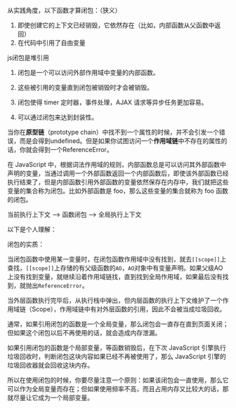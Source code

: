 <!--
 * @Author       : BigDgreen
 * @Date         : 2020-07-16 21:32:37
 * @LastEditors  : BigDgreen
 * @LastEditTime : 2020-08-15 21:14:14
 * @FilePath     : \前端知识点总结\JS\作用域与作用域链\闭包\readme.md
--> 
从实践角度，以下函数才算闭包：（狭义）
1. 即使创建它的上下文已经销毁，它依然存在（比如，内部函数从父函数中返回）
2. 在代码中引用了自由变量

js闭包是堆引用


1. 闭包是一个可以访问外部作用域中变量的内部函数。

2. 这些被引用的变量直到闭包被销毁时才会被销毁。

3. 闭包使得 timer 定时器，事件处理，AJAX 请求等异步任务更加容易。

4. 可以通过闭包来达到封装性。

当你在**原型链**（prototype chain）中找不到一个属性的时候，并不会引发一个错误，而是会得到undefined。但是如果你试图访问一个**作用域链**中不存在的属性的话，你就会得到一个ReferenceError。

在 JavaScript 中，根据词法作用域的规则，内部函数总是可以访问其外部函数中声明的变量，当通过调用一个外部函数返回一个内部函数后，即使该外部函数已经执行结束了，但是内部函数引用外部函数的变量依然保存在内存中，我们就把这些变量的集合称为闭包。比如外部函数是 foo，那么这些变量的集合就称为 foo 函数的闭包。

当前执行上下文 –> 函数闭包 –> 全局执行上下文

以下是个人理解：

闭包的实质：

当闭包函数中使用某一变量时，在闭包函数作用域中没有找到，就去`[[scope]]`上查找，`[[scope]]`上存储的有父级函数的`AO`，`AO`对象中有变量声明。如果父级AO上没有找到变量，就继续沿着作用域链找，直到找到全局作用域，如果最后没有找到，就抛出`ReferenceError`。

当外层函数执行完毕后，从执行栈中弹出，但内层函数的执行上下文维护了一个作用域链（Scope），作用域链中有对外层函数的引用，因此不会被当成垃圾回收。


通常，如果引用闭包的函数是一个全局变量，那么闭包会一直存在直到页面关闭；但如果这个闭包以后不再使用的话，就会造成内存泄漏。

如果引用闭包的函数是个局部变量，等函数销毁后，在下次 JavaScript 引擎执行垃圾回收时，判断闭包这块内容如果已经不再被使用了，那么 JavaScript 引擎的垃圾回收器就会回收这块内存。

所以在使用闭包的时候，你要尽量注意一个原则：如果该闭包会一直使用，那么它可以作为全局变量而存在；但如果使用频率不高，而且占用内存又比较大的话，那就尽量让它成为一个局部变量。
